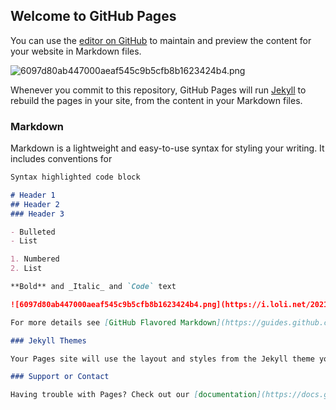 ## Welcome to GitHub Pages

You can use the [editor on GitHub](https://github.com/XingkongGZS/website/edit/gh-pages/index.md) to maintain and preview the content for your website in Markdown files.

![6097d80ab447000aeaf545c9b5cfb8b1623424b4.png](https://i.loli.net/2021/07/20/CuLO3nzHTlMjmbZ.png)

Whenever you commit to this repository, GitHub Pages will run [Jekyll](https://jekyllrb.com/) to rebuild the pages in your site, from the content in your Markdown files.

### Markdown

Markdown is a lightweight and easy-to-use syntax for styling your writing. It includes conventions for

```markdown
Syntax highlighted code block

# Header 1
## Header 2
### Header 3

- Bulleted
- List

1. Numbered
2. List

**Bold** and _Italic_ and `Code` text

![6097d80ab447000aeaf545c9b5cfb8b1623424b4.png](https://i.loli.net/2021/07/20/CuLO3nzHTlMjmbZ.png)

For more details see [GitHub Flavored Markdown](https://guides.github.com/features/mastering-markdown/).

### Jekyll Themes

Your Pages site will use the layout and styles from the Jekyll theme you have selected in your [repository settings](https://github.com/XingkongGZS/website/settings/pages). The name of this theme is saved in the Jekyll `_config.yml` configuration file.

### Support or Contact

Having trouble with Pages? Check out our [documentation](https://docs.github.com/categories/github-pages-basics/) or [contact support](https://support.github.com/contact) and we’ll help you sort it out.
